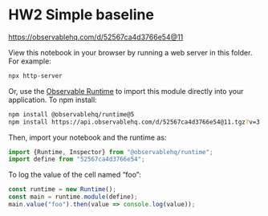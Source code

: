 # HW2 Simple baseline

https://observablehq.com/d/52567ca4d3766e54@11

View this notebook in your browser by running a web server in this folder. For
example:

~~~sh
npx http-server
~~~

Or, use the [Observable Runtime](https://github.com/observablehq/runtime) to
import this module directly into your application. To npm install:

~~~sh
npm install @observablehq/runtime@5
npm install https://api.observablehq.com/d/52567ca4d3766e54@11.tgz?v=3
~~~

Then, import your notebook and the runtime as:

~~~js
import {Runtime, Inspector} from "@observablehq/runtime";
import define from "52567ca4d3766e54";
~~~

To log the value of the cell named “foo”:

~~~js
const runtime = new Runtime();
const main = runtime.module(define);
main.value("foo").then(value => console.log(value));
~~~
